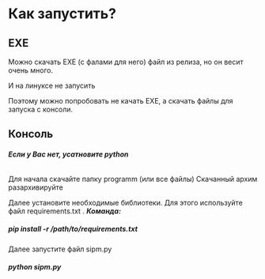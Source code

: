# Как запустить? #

## EXE ##

Можно скачать EXE (с фалами для него) файл из релиза, но он весит очень много. 

И на линуксе не запусить

Поэтому можно попробовать не качать EXE, а скачать файлы для запуска с консоли.

## Консоль ##

###### ***Если у Вас нет, усатновите python*** 

Для начала скачайте папку programm (или все файлы) Скачанный архим разархивируйте

Далее установите необходимые библиотеки. Для этого используйте файл requirements.txt .
***Команда:*** 

##### pip install -r /path/to/requirements.txt ############

Далее запустите файл sipm.py

##### python sipm.py ############







